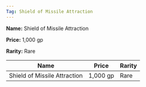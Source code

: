 ```yaml
---
Tag: Shield of Missile Attraction
---
```


**Name:** Shield of Missile Attraction

**Price:** 1,000 gp

**Rarity:** Rare

| Name     | Price     | Rarity     |
| -------- | --------- | ---------- |
| Shield of Missile Attraction | 1,000 gp | Rare |
